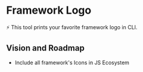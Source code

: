 # Framework Logo

⚡️ This tool prints your favorite framework logo in CLI.

## Vision and Roadmap

- Include all framework's Icons in JS Ecosystem 
